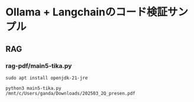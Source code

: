 # Ollama + Langchainのコード検証サンプル


## RAG 

### rag-pdf/main5-tika.py

```
sudo apt install openjdk-21-jre
```

```
python3 main5-tika.py /mnt/c/Users/ganda/Downloads/202503_2Q_presen.pdf
```